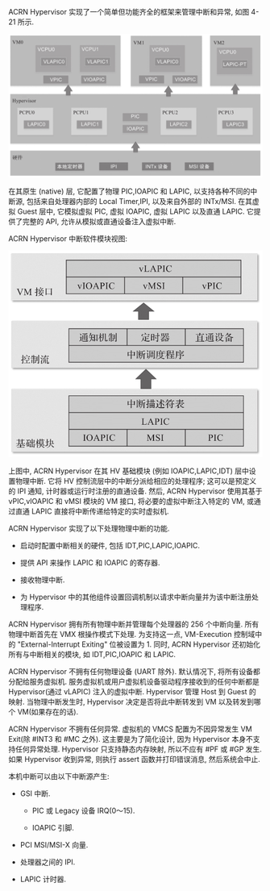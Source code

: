 
ACRN Hypervisor 实现了一个简单但功能齐全的框架来管理中断和异常, 如图 4-21 所示.

![2024-10-23-19-48-34.png](./images/2024-10-23-19-48-34.png)

在其原生 (native) 层, 它配置了物理 PIC,IOAPIC 和 LAPIC, 以支持各种不同的中断源, 包括来自处理器内部的 Local Timer,IPI, 以及来自外部的 INTx/MSI. 在其虚拟 Guest 层中, 它模拟虚拟 PIC, 虚拟 IOAPIC, 虚拟 LAPIC 以及直通 LAPIC. 它提供了完整的 API, 允许从模拟或直通设备注入虚拟中断.

ACRN Hypervisor 中断软件模块视图:

![2024-10-23-19-49-07.png](./images/2024-10-23-19-49-07.png)

上图中, ACRN Hypervisor 在其 HV 基础模块 (例如 IOAPIC,LAPIC,IDT) 层中设置物理中断. 它将 HV 控制流层中的中断分派给相应的处理程序; 这可以是预定义的 IPI 通知, 计时器或运行时注册的直通设备. 然后, ACRN Hypervisor 使用其基于 vPIC,vIOAPIC 和 vMSI 模块的 VM 接口, 将必要的虚拟中断注入特定的 VM, 或通过直通 LAPIC 直接将中断传递给特定的实时虚拟机.

ACRN Hypervisor 实现了以下处理物理中断的功能.

* 启动时配置中断相关的硬件, 包括 IDT,PIC,LAPIC,IOAPIC.

* 提供 API 来操作 LAPIC 和 IOAPIC 的寄存器.

* 接收物理中断.

* 为 Hypervisor 中的其他组件设置回调机制以请求中断向量并为该中断注册处理程序.

ACRN Hypervisor 拥有所有物理中断并管理每个处理器的 256 个中断向量. 所有物理中断首先在 VMX 根操作模式下处理. 为支持这一点, VM-Execution 控制域中的 "External-Interrupt Exiting" 位被设置为 1. 同时, ACRN Hypervisor 还初始化所有与中断相关的模块, 如 IDT,PIC,IOAPIC 和 LAPIC.

ACRN Hypervisor 不拥有任何物理设备 (UART 除外)​. 默认情况下, 将所有设备都分配给服务虚拟机. 服务虚拟机或用户虚拟机设备驱动程序接收到的任何中断都是 Hypervisor(通过 vLAPIC) 注入的虚拟中断. Hypervisor 管理 Host 到 Guest 的映射. 当物理中断发生时, Hypervisor 决定是否将此中断转发到 VM 以及转发到哪个 VM(如果存在的话)​.

ACRN Hypervisor 不拥有任何异常. 虚拟机的 VMCS 配置为不因异常发生 VM Exit(除 #INT3 和 #MC 之外)​. 这主要是为了简化设计, 因为 Hypervisor 本身不支持任何异常处理. Hypervisor 只支持静态内存映射, 所以不应有 #PF 或 #GP 发生. 如果 Hypervisor 收到异常, 则执行 assert 函数并打印错误消息, 然后系统会中止.

本机中断可以由以下中断源产生:

* GSI 中断.

  * PIC 或 Legacy 设备 IRQ(0～15).

  * IOAPIC 引脚.

* PCI MSI/MSI-X 向量.

* 处理器之间的 IPI.

* LAPIC 计时器.